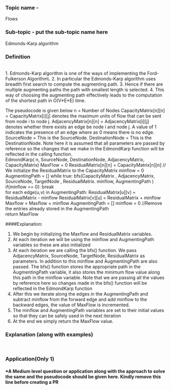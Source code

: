 ### Topic name -  
Flows

### Sub-topic - put the sub-topic name here
Edmonds-Karp algorithm
<br>

### Definition

<br>
1. Edmonds-Karp algorithm is one of the ways of implementing the Ford-Fulkerson Algorithm\.
2. In particular the Edmonds-Karp algorithm uses breadth first search to compute the augmenting path.
3. Hence if there are multiple augmenting paths the path with smallest length is selected.
4. This way of choosing the augmenting path effectively leads to the computation of the shortest path in O(V*E*E) time.

The pseudocode is given below
n = Number of Nodes
CapacityMatrix[n][n] = CapacityMatrix[i][j] denotes the maximum units of flow that can be sent from node i to node j.
AdjacencyMatrix[n][n] = AdjacencyMatrix[i][j] denotes whether there exists an edge be node i and node j. A value of 1 indicates
                        the presence of an edge where as 0 means there is no edge.
SourceNode = This is the SourceNode.
DestinationNode = This is the DestinationNode.
Note here it is assumed that all parameters are passed by reference so the changes that we make in the EdmondKarp function will
be reflected in the calling function.  
EdmondKarp( n, SourceNode, DestinationNode, AdjacencyMatrix, CapacityMatrix)
    MaxFlow = 0
    ResidualMatrix[n][n] = CapacityMatrix[n][n]
    // We  initialize the ResidualMatrix to the CapacityMatrix
    minflow = 0
    AugmentingPath = []
    while true:
        bfs(CapacityMatrix , AdjacencyMatrix, SourceNode, TargetNode , ResidualMatrix. minflow, AugmentingPath )
        if(minflow == 0):
            break  
        for each edge(u,v) in AugmentingPath:
            ResidualMatrix[u][v] = ResidualMatrix - minflow
            ResidualMatrix[v][u] = ResidualMatrix + minflow
        Maxflow = Maxflow + minflow
        AugmentingPath = []
        minflow = 0
        //Remove the entries already stored in the AugmentingPath  
    return MaxFlow

####Explanation:
1. We begin by initializing the Maxflow and ResidualMatrix variables.
2. At each iteration we will be using the minflow and AugmentingPath variables so these are also initialized
3. At each iteration we are calling the bfs() function. We pass AdjacencyMatrix, SourceNode, TargetNode, ResidualMatrix as parameters. In addition to this minflow
and AugmentingPath are also passed. The bfs() function stores the appropriate path in the AugmentingPath variable, it also stores the minimum flow value along this
path in the minflow variable. Note that we are passing all the values by reference here so changes made in the bfs() function will be reflected in the EdmondKarp
function
4. After this we iterate along the edges in the AugmentingPath and subtract minflow from the forward edge and add minflow to the backward edges, the value of MaxFlow
is incremented.
5. The minflow and AugmentingPath variables are set to their initial values so that they can be safely used in the next iteration
6. At the end we simply return the MaxFlow value.




### Explanation (along with examples)

<br>

### Application(Only 1)
#### *A Medium level question or application along with the approach to solve the same and the pseudocode should be given here. Kindly remove this line before creating a PR

<br>
